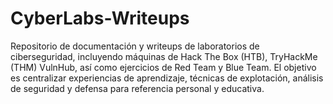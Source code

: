 # CyberLabs-Writeups
Repositorio de documentación y writeups de laboratorios de ciberseguridad, incluyendo máquinas de Hack The Box (HTB), TryHackMe (THM) VulnHub, así como ejercicios de Red Team y Blue Team. El objetivo es centralizar experiencias de aprendizaje, técnicas de explotación, análisis de seguridad y defensa para referencia personal y educativa.

